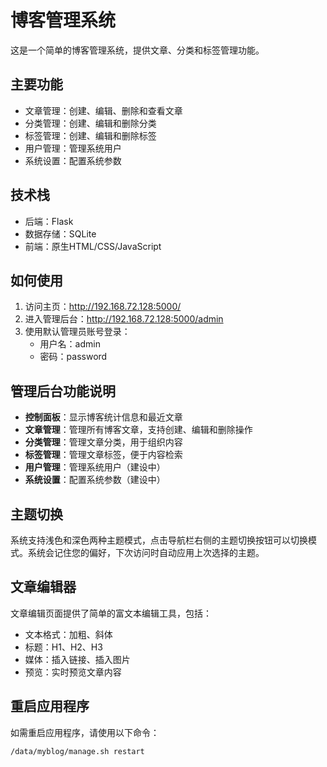 # 博客管理系统

这是一个简单的博客管理系统，提供文章、分类和标签管理功能。

## 主要功能

- 文章管理：创建、编辑、删除和查看文章
- 分类管理：创建、编辑和删除分类
- 标签管理：创建、编辑和删除标签
- 用户管理：管理系统用户
- 系统设置：配置系统参数

## 技术栈

- 后端：Flask
- 数据存储：SQLite
- 前端：原生HTML/CSS/JavaScript

## 如何使用

1. 访问主页：http://192.168.72.128:5000/
2. 进入管理后台：http://192.168.72.128:5000/admin
3. 使用默认管理员账号登录：
   - 用户名：admin
   - 密码：password

## 管理后台功能说明

- **控制面板**：显示博客统计信息和最近文章
- **文章管理**：管理所有博客文章，支持创建、编辑和删除操作
- **分类管理**：管理文章分类，用于组织内容
- **标签管理**：管理文章标签，便于内容检索
- **用户管理**：管理系统用户（建设中）
- **系统设置**：配置系统参数（建设中）

## 主题切换

系统支持浅色和深色两种主题模式，点击导航栏右侧的主题切换按钮可以切换模式。系统会记住您的偏好，下次访问时自动应用上次选择的主题。

## 文章编辑器

文章编辑页面提供了简单的富文本编辑工具，包括：

- 文本格式：加粗、斜体
- 标题：H1、H2、H3
- 媒体：插入链接、插入图片
- 预览：实时预览文章内容

## 重启应用程序

如需重启应用程序，请使用以下命令：

```bash
/data/myblog/manage.sh restart
``` 
